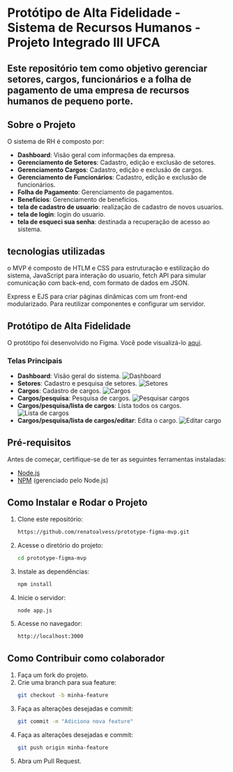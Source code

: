 # Protótipo de Alta Fidelidade - Sistema de Recursos Humanos - Projeto Integrado III UFCA

## Este repositório tem como objetivo gerenciar setores, cargos, funcionários e a folha de pagamento de uma empresa de recursos humanos de pequeno porte.

## Sobre o Projeto

O sistema de RH é composto por:
- **Dashboard**: Visão geral com informações da empresa.
- **Gerenciamento de Setores**: Cadastro, edição e exclusão de setores.
- **Gerenciamento Cargos**: Cadastro, edição e exclusão de cargos.
- **Gerenciamento de Funcionários**: Cadastro, edição e exclusão de funcionários.
- **Folha de Pagamento**: Gerenciamento de pagamentos.
- **Benefícios**: Gerenciamento de benefícios.
- **tela de cadastro de usuario**: realização de cadastro de novos usuarios.
- **tela de login**: login do usuario.
- **tela de esqueci sua senha**: destinada a recuperação de acesso ao sistema.

## tecnologias utilizadas
o MVP é composto de HTLM e CSS para estruturação e estilização do sistema, JavaScript para interação do usuario, fetch API para simular comunicação com back-end, com formato de dados em JSON. 

Express e EJS para criar páginas dinâmicas com um front-end modularizado. Para reutilizar componentes e configurar um servidor.

## Protótipo de Alta Fidelidade
O protótipo foi desenvolvido no Figma. Você pode visualizá-lo [aqui](https://www.figma.com/design/J624QdsPAa08a9QNeclkdP/Prot%C3%B3tipo-Preliminar-de-Alta-Fidelidade---RH?node-id=0-1&t=NG6QlhGzwUmRtFVg-1).

### Telas Principais
- **Dashboard**: Visão geral do sistema.
  ![Dashboard](design/1homepage.png)
- **Setores**: Cadastro e pesquisa de setores.
  ![Setores](design/2setores.png)
- **Cargos**: Cadastro de cargos.
  ![Cargos](design/3cargos.png)
- **Cargos/pesquisa**: Pesquisa de cargos.
  ![Pesquisar cargos](design/4cargos_pesquisar.png)
- **Cargos/pesquisa/lista de cargos**: Lista todos os cargos.
  ![Lista de cargos](design/5cargos_pesquisar_lista.png)
- **Cargos/pesquisa/lista de cargos/editar**: Edita o cargo.
  ![Editar cargo](design/6cargos_pesquisar_editar.png)
  
## Pré-requisitos
Antes de começar, certifique-se de ter as seguintes ferramentas instaladas:
- [Node.js](https://nodejs.org/)
- [NPM](https://www.npmjs.com/) (gerenciado pelo Node.js)

## Como Instalar e Rodar o Projeto
1. Clone este repositório:
   ```bash
   https://github.com/renatoalvess/prototype-figma-mvp.git

2. Acesse o diretório do projeto:
   ```bash
   cd prototype-figma-mvp

3. Instale as dependências:
   ```bash
   npm install

4. Inicie o servidor:
   ```bash
   node app.js

5. Acesse no navegador:
   ```bash
   http://localhost:3000

## Como Contribuir como colaborador
1. Faça um fork do projeto.
2. Crie uma branch para sua feature:
   ```bash
   git checkout -b minha-feature

3. Faça as alterações desejadas e commit:
   ```bash
   git commit -m "Adiciona nova feature"

4. Faça as alterações desejadas e commit:
   ```bash
   git push origin minha-feature

5. Abra um Pull Request.
